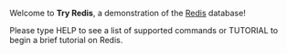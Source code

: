 Welcome to **Try Redis**, a demonstration of the
[Redis](http://code.google.com/p/redis/) database!

Please type HELP to see a list of supported commands or TUTORIAL to begin a
brief tutorial on Redis.
